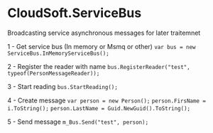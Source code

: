 CloudSoft.ServiceBus
====================

Broadcasting service asynchronous messages for later traitemnet

1 - Get service bus (In memory or Msmq or other)
`var bus = new ServiceBus.InMemoryServiceBus();`

2 - Register the reader with name 
`bus.RegisterReader("test", typeof(PersonMessageReader));`

3 - Start reading
`bus.StartReading();`

4 - Create message
`var person = new Person();`
`person.FirsName = i.ToString();`
`person.LastName = Guid.NewGuid().ToString();`

5 - Send message
`m_Bus.Send("test", person);`


